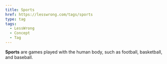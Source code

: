 ```yaml
---
title: Sports
href: https://lesswrong.com/tags/sports
type: tag
tags:
  - LessWrong
  - Concept
  - Tag
---
```


**Sports** are games played with the human body, such as football, basketball, and baseball.